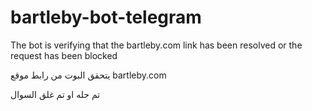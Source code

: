 # bartleby-bot-telegram
The bot is verifying that the bartleby.com link has been resolved or the request has been blocked



يتحقق البوت من رابط موقع
bartleby.com 

تم حله او تم غلق السوال
